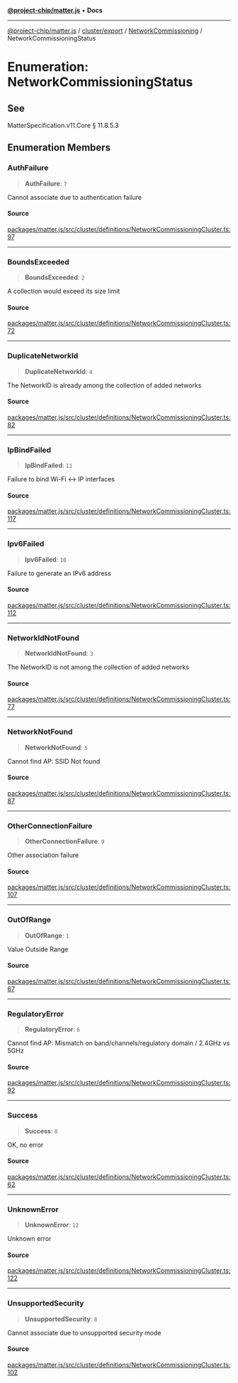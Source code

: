 [**@project-chip/matter.js**](../../../../../README.md) • **Docs**

***

[@project-chip/matter.js](../../../../../modules.md) / [cluster/export](../../../README.md) / [NetworkCommissioning](../README.md) / NetworkCommissioningStatus

# Enumeration: NetworkCommissioningStatus

## See

MatterSpecification.v11.Core § 11.8.5.3

## Enumeration Members

### AuthFailure

> **AuthFailure**: `7`

Cannot associate due to authentication failure

#### Source

[packages/matter.js/src/cluster/definitions/NetworkCommissioningCluster.ts:97](https://github.com/project-chip/matter.js/blob/7a8cbb56b87d4ccf34bec5a9a95ab40a1711324f/packages/matter.js/src/cluster/definitions/NetworkCommissioningCluster.ts#L97)

***

### BoundsExceeded

> **BoundsExceeded**: `2`

A collection would exceed its size limit

#### Source

[packages/matter.js/src/cluster/definitions/NetworkCommissioningCluster.ts:72](https://github.com/project-chip/matter.js/blob/7a8cbb56b87d4ccf34bec5a9a95ab40a1711324f/packages/matter.js/src/cluster/definitions/NetworkCommissioningCluster.ts#L72)

***

### DuplicateNetworkId

> **DuplicateNetworkId**: `4`

The NetworkID is already among the collection of added networks

#### Source

[packages/matter.js/src/cluster/definitions/NetworkCommissioningCluster.ts:82](https://github.com/project-chip/matter.js/blob/7a8cbb56b87d4ccf34bec5a9a95ab40a1711324f/packages/matter.js/src/cluster/definitions/NetworkCommissioningCluster.ts#L82)

***

### IpBindFailed

> **IpBindFailed**: `11`

Failure to bind Wi-Fi <-> IP interfaces

#### Source

[packages/matter.js/src/cluster/definitions/NetworkCommissioningCluster.ts:117](https://github.com/project-chip/matter.js/blob/7a8cbb56b87d4ccf34bec5a9a95ab40a1711324f/packages/matter.js/src/cluster/definitions/NetworkCommissioningCluster.ts#L117)

***

### Ipv6Failed

> **Ipv6Failed**: `10`

Failure to generate an IPv6 address

#### Source

[packages/matter.js/src/cluster/definitions/NetworkCommissioningCluster.ts:112](https://github.com/project-chip/matter.js/blob/7a8cbb56b87d4ccf34bec5a9a95ab40a1711324f/packages/matter.js/src/cluster/definitions/NetworkCommissioningCluster.ts#L112)

***

### NetworkIdNotFound

> **NetworkIdNotFound**: `3`

The NetworkID is not among the collection of added networks

#### Source

[packages/matter.js/src/cluster/definitions/NetworkCommissioningCluster.ts:77](https://github.com/project-chip/matter.js/blob/7a8cbb56b87d4ccf34bec5a9a95ab40a1711324f/packages/matter.js/src/cluster/definitions/NetworkCommissioningCluster.ts#L77)

***

### NetworkNotFound

> **NetworkNotFound**: `5`

Cannot find AP: SSID Not found

#### Source

[packages/matter.js/src/cluster/definitions/NetworkCommissioningCluster.ts:87](https://github.com/project-chip/matter.js/blob/7a8cbb56b87d4ccf34bec5a9a95ab40a1711324f/packages/matter.js/src/cluster/definitions/NetworkCommissioningCluster.ts#L87)

***

### OtherConnectionFailure

> **OtherConnectionFailure**: `9`

Other association failure

#### Source

[packages/matter.js/src/cluster/definitions/NetworkCommissioningCluster.ts:107](https://github.com/project-chip/matter.js/blob/7a8cbb56b87d4ccf34bec5a9a95ab40a1711324f/packages/matter.js/src/cluster/definitions/NetworkCommissioningCluster.ts#L107)

***

### OutOfRange

> **OutOfRange**: `1`

Value Outside Range

#### Source

[packages/matter.js/src/cluster/definitions/NetworkCommissioningCluster.ts:67](https://github.com/project-chip/matter.js/blob/7a8cbb56b87d4ccf34bec5a9a95ab40a1711324f/packages/matter.js/src/cluster/definitions/NetworkCommissioningCluster.ts#L67)

***

### RegulatoryError

> **RegulatoryError**: `6`

Cannot find AP: Mismatch on band/channels/regulatory domain / 2.4GHz vs 5GHz

#### Source

[packages/matter.js/src/cluster/definitions/NetworkCommissioningCluster.ts:92](https://github.com/project-chip/matter.js/blob/7a8cbb56b87d4ccf34bec5a9a95ab40a1711324f/packages/matter.js/src/cluster/definitions/NetworkCommissioningCluster.ts#L92)

***

### Success

> **Success**: `0`

OK, no error

#### Source

[packages/matter.js/src/cluster/definitions/NetworkCommissioningCluster.ts:62](https://github.com/project-chip/matter.js/blob/7a8cbb56b87d4ccf34bec5a9a95ab40a1711324f/packages/matter.js/src/cluster/definitions/NetworkCommissioningCluster.ts#L62)

***

### UnknownError

> **UnknownError**: `12`

Unknown error

#### Source

[packages/matter.js/src/cluster/definitions/NetworkCommissioningCluster.ts:122](https://github.com/project-chip/matter.js/blob/7a8cbb56b87d4ccf34bec5a9a95ab40a1711324f/packages/matter.js/src/cluster/definitions/NetworkCommissioningCluster.ts#L122)

***

### UnsupportedSecurity

> **UnsupportedSecurity**: `8`

Cannot associate due to unsupported security mode

#### Source

[packages/matter.js/src/cluster/definitions/NetworkCommissioningCluster.ts:102](https://github.com/project-chip/matter.js/blob/7a8cbb56b87d4ccf34bec5a9a95ab40a1711324f/packages/matter.js/src/cluster/definitions/NetworkCommissioningCluster.ts#L102)
